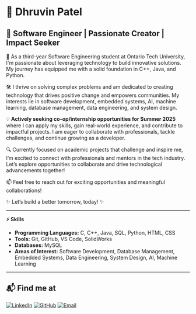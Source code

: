 # 👋 **Dhruvin Patel**

## 🚀 Software Engineer | Passionate Creator | Impact Seeker

🌟 As a third-year Software Engineering student at Ontario Tech University, I'm passionate about leveraging technology to build innovative solutions. My journey has equipped me with a solid foundation in C++, Java, and Python.

🛠️ I thrive on solving complex problems and am dedicated to creating technology that drives positive change and empowers communities. My interests lie in software development, embedded systems, AI, machine learning, database management, data engineering, and system design.

💡 **Actively seeking co-op/internship opportunities for Summer 2025** where I can apply my skills, gain real-world experience, and contribute to impactful projects. I am eager to collaborate with professionals, tackle challenges, and continue growing as a developer.

🔍 Currently focused on academic projects that challenge and inspire me, I’m excited to connect with professionals and mentors in the tech industry. Let’s explore opportunities to collaborate and drive technological advancements together!

📫 Feel free to reach out for exciting opportunities and meaningful collaborations!

✨ Let’s build a better tomorrow, today! ✨

---

**⚡ Skills**
- **Programming Languages:** C, C++, Java, SQL, Python, HTML, CSS  
- **Tools:** Git, GitHub, VS Code, SolidWorks  
- **Databases:** MySQL  
- **Areas of Interest:** Software Development, Database Management, Embedded Systems, Data Engineering, System Design, AI, Machine Learning

---

## 📬 Find me at

[![LinkedIn](https://img.shields.io/badge/LinkedIn-blue?style=for-the-badge&logo=linkedin)](https://www.linkedin.com/in/dhruvin-patel09)
[![GitHub](https://img.shields.io/badge/GitHub-black?style=for-the-badge&logo=github)](https://github.com/dp0912)
[![Email](https://img.shields.io/badge/Email-D14836?style=for-the-badge&logo=gmail&logoColor=white)](mailto:dhruvinvpatel12@gmail.com)
